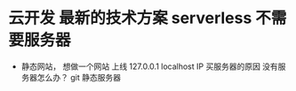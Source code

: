 # 云开发 最新的技术方案 serverless 不需要服务器
- 静态网站，
想做一个网站 上线
    127.0.0.1 localhost
    IP 买服务器的原因
    没有服务器怎么办？
    git 静态服务器